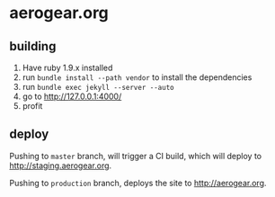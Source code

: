 # aerogear.org

## building

1. Have ruby 1.9.x installed
1. run `bundle install --path vendor` to install the dependencies
1. run `bundle exec jekyll --server --auto`
1. go to http://127.0.0.1:4000/
1. profit

## deploy

Pushing to `master` branch, will trigger a CI build, which will deploy to <http://staging.aerogear.org>.

Pushing to `production` branch, deploys the site to <http://aerogear.org>.